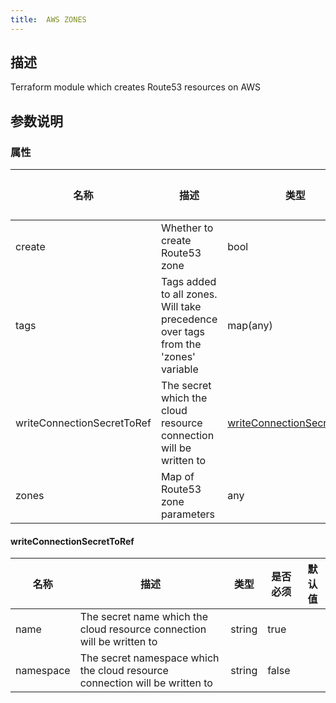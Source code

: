 ```yaml
---
title:  AWS ZONES
---
```


## 描述

Terraform module which creates Route53 resources on AWS

## 参数说明

### 属性  
 名称 | 描述 | 类型 | 是否必须 | 默认值 
------------|------------|------------|------------|------------
 create | Whether to create Route53 zone | bool | false |  
 tags | Tags added to all zones. Will take precedence over tags from the 'zones' variable | map(any) | false |  
 writeConnectionSecretToRef | The secret which the cloud resource connection will be written to | [writeConnectionSecretToRef](#writeConnectionSecretToRef) | false |  
 zones | Map of Route53 zone parameters | any | false |  


#### writeConnectionSecretToRef

 名称 | 描述 | 类型 | 是否必须 | 默认值 
 ------------ | ------------- | ------------- | ------------- | ------------- 
 name | The secret name which the cloud resource connection will be written to | string | true |  
 namespace | The secret namespace which the cloud resource connection will be written to | string | false |  
